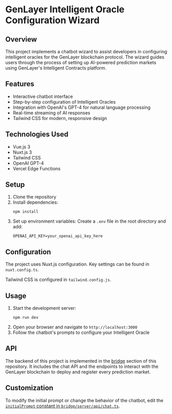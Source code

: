# GenLayer Intelligent Oracle Configuration Wizard

## Overview

This project implements a chatbot wizard to assist developers in configuring intelligent oracles for the GenLayer blockchain protocol. The wizard guides users through the process of setting up AI-powered prediction markets using GenLayer's Intelligent Contracts platform.

## Features

- Interactive chatbot interface
- Step-by-step configuration of Intelligent Oracles
- Integration with OpenAI's GPT-4 for natural language processing
- Real-time streaming of AI responses
- Tailwind CSS for modern, responsive design

## Technologies Used

- Vue.js 3
- Nuxt.js 3
- Tailwind CSS
- OpenAI GPT-4
- Vercel Edge Functions

## Setup

1. Clone the repository
2. Install dependencies:
   ```
   npm install
   ```
3. Set up environment variables:
   Create a `.env` file in the root directory and add:
   ```
   OPENAI_API_KEY=your_openai_api_key_here
   ```

## Configuration

The project uses Nuxt.js configuration. Key settings can be found in `nuxt.config.ts`.

Tailwind CSS is configured in `tailwind.config.js`.

## Usage

1. Start the development server:
   ```
   npm run dev
   ```
2. Open your browser and navigate to `http://localhost:3000`
3. Follow the chatbot's prompts to configure your Intelligent Oracle

## API

The backend of this project is implemented in the [bridge](../bridge) section of this repository. It includes the chat API and the endpoints to interact with the GenLayer blockchain to deploy and register every prediction market.


## Customization

To modify the initial prompt or change the behavior of the chatbot, edit the [`initialPrompt` constant in `bridge/server/api/chat.ts`](../bridge/server/api/chat.ts).

